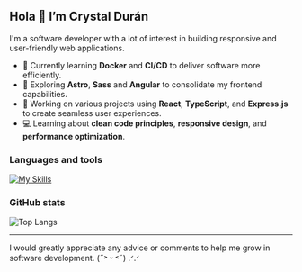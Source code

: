 ## Hola 👋 I’m Crystal Durán

I'm a software developer with a lot of interest in building responsive and user-friendly web applications.

- 🚀 Currently learning **Docker** and **CI/CD** to deliver software more efficiently.
- 🎯 Exploring **Astro**, **Sass** and **Angular** to consolidate my frontend capabilities.
- 🧩 Working on various projects using **React**, **TypeScript**, and **Express.js** to create seamless user experiences.
- 💻 Learning about **clean code principles**, **responsive design**, and **performance optimization**.

### Languages and tools

[![My Skills](https://skillicons.dev/icons?i=javascript,ts,dart,cs,py,astro,nodejs,mongodb,lit,figma,mysql,sqlite,nextjs,postman,react,express,html,css,tailwind,bootstrap,angular,flutter,git,selenium,vite,vitest,webpack,dotnet,docker,markdown,npm&theme=light)](https://skillicons.dev)

### GitHub stats
![Top Langs](https://github-readme-stats.vercel.app/api/top-langs/?username=crystalduran&layout=compact&langs_count=8)

---
I would greatly appreciate any advice or comments to help me grow in software development. (˶˃ ᵕ ˂˶) .ᐟ.ᐟ
